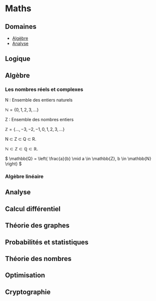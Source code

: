 # Maths

## Domaines

- [Algèbre](#algèbre)
- [Analyse](#analyse)

## Logique

## Algèbre

### Les nombres réels et complexes

N : Ensemble des entiers naturels

$\mathbb{N} = \{0, 1, 2, 3, \ldots\}$

Z : Ensemble des nombres entiers

$\mathbb{Z} = \{\ldots, -3, -2, -1, 0, 1, 2, 3, \ldots\}$

N ⊂ Z ⊂ Q ⊂ R.

$\mathbb{N} \subset \mathbb{Z} \subset \mathbb{Q} \subset \mathbb{R}$.

$ \mathbb{Q} = \left\{ \frac{a}{b} \mid a \in \mathbb{Z}, b \in \mathbb{N} \right\} $

### Algèbre linéaire

## Analyse

## Calcul différentiel

## Théorie des graphes

## Probabilités et statistiques

## Théorie des nombres

## Optimisation

## Cryptographie
